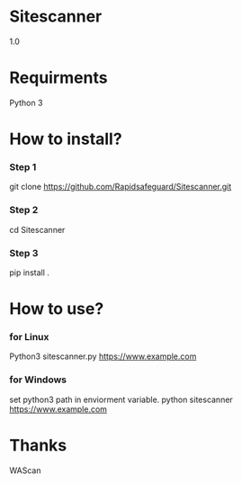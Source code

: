 # Sitescanner
1.0

# Requirments

Python 3

# How to install?
### Step 1 
 git clone https://github.com/Rapidsafeguard/Sitescanner.git
### Step 2
 cd Sitescanner
### Step 3
 pip install .

# How to use?
 ### for Linux
  Python3 sitescanner.py https://www.example.com  
 ### for Windows
  set python3 path in enviorment variable.
  python sitescanner https://www.example.com

# Thanks 
WAScan
 
